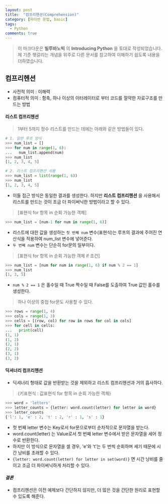 ```yaml
---
layout: post
title:  "컴프리헨션(Comprehension)"
category: [파이썬 문법, basic]
tags:
  - Python
comments: true
---
```


> 이 마크다운은 **빌루바노빅** 의 **Introducing Python** 을 토대로 작성되었습니다.
제 기준 헷갈리는 개념을 위주로 다른 문서를 참고하여 이해하기 쉽도록 내용을 더하였습니다.

## 컴프리헨션
- 사전적 의미 : 이해력
- 컴퓨터적 의미 : 함축, 하나 이상의 이터레이터로 부터 코드를 절약한 자료구조를 만드는 방법

#### 리스트 컴프리헨션
> 1부터 5까지 정수 리스트를 만드는 데에는 아래와 같은 방법들이 있다.

```python
# 1. 일반 루프 방식
>>> num_list = []
>>> for num in range(1, 6):
...   num_list.append(num)
>>> num_list
[1, 2, 3, 4, 5]

# 2. 리스트 컴프리헨션 사용
>>> num_list = list(range(1, 6))
>>> num_list
[1, 2, 3, 4, 5]
```
- 이들 접근 방식은 동일한 결과를 생성한다. 하지만 **리스트 컴프리헨션** 을 사용해서 리스트를 만드는 것이 조금 더 파이써닉한 방법이라고 할 수 있다.

> [표현식 for 항목 in 순회 가능한 객체]

```python
>>> num_list = [num-1 for num in range(1, 6)]
```
- 리스트에 대한 값을 생성하는 `첫 번째 num` 변수(표현식)는 루프의 결과에 주어진 연산식을 적용하여 num_list 변수에 넣어준다.
- `두 번째 num` 변수는 단순히 for문의 일부이다.

> [표현식 for 항목 in 순회 가능한 객체 if 조건]

```python
>>> num_list = [num for num in range(1, 6) if num % 2 == 1]
>>> num_list
[1, 3, 5]
```
- `num % 2 == 1` 은 홀수일 때 True 짝수일 때 False를 도출하여 True 값인 홀수를 생성한다.

> 하나 이상의 중첩 for문도 사용할 수 있다.

```python
>>> rows = range(1, 4)
>>> cols = range(1, 3)
>>> cells = [(row, col) for row in rows for col in cols]
>>> for cell in cells:
...   print(cell)
(1, 1)
(1, 2)
(2, 1)
(2, 2)
(3, 1)
(3, 2)
```

#### 딕셔너리 컴프리헨션
- 딕셔너리 형태로 값을 반환받는 것을 제외하고 리스트 컴프리헨션과 거의 흡사하다.

> {키표현식 : 값표현식 for 항목 in 순회 가능한 객체}

```python
>>> word = 'letters'
>>> letter_counts = {letter: word.count(letter) for letter in word}
>>> letter_counts
{'l': 1, 'e' : 2, 't' : 2, 'r' : 1, 's' : 1}
```
- 첫 번째 letter 변수는 Key로서 for문으로부터 순차적으로 문자열을 받는다.
- word.count(letter) 는 Value로서 첫 번째 letter 변수에서 받은 문자열을 세어 정수로 반환한다.
- 하지만 이 방식으로 문자열을 셀 경우, 'e'와 't'는 두 번씩 순회하며 세기 때문에 시간 낭비를 초래할 수 있다.
- `{letter: word.count(letter) for letter in set(word)}` 면 시간 낭비를 줄이고 조금 더 파이써닉하게 처리할 수 있다.

#### *결론*
- 컴프리헨션은 이전 예제보다 간단하지 않지만, 더 많은 것을 간단한 원리로 표현할 수 있도록 해준다.
